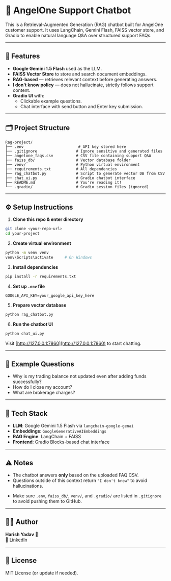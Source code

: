 # 📘 AngelOne Support Chatbot

This is a Retrieval-Augmented Generation (RAG) chatbot built for AngelOne customer support. It uses LangChain, Gemini Flash, FAISS vector store, and Gradio to enable natural language Q&A over structured support FAQs.

---

## 🚀 Features

- **Google Gemini 1.5 Flash** used as the LLM.
- **FAISS Vector Store** to store and search document embeddings.
- **RAG-based** — retrieves relevant context before generating answers.
- **I don't know policy** — does not hallucinate, strictly follows support content.
- **Gradio UI** with:
  - Clickable example questions.
  - Chat interface with send button and Enter key submission.

---

## 🗂️ Project Structure

```
Rag-project/
├── .env                        # API key stored here
├── .gitignore                 # Ignore sensitive and generated files
├── angelone_faqs.csv          # CSV file containing support Q&A
├── faiss_db/                  # Vector database folder
├── venv/                      # Python virtual environment
├── requirements.txt           # All dependencies
├── rag_chatbot.py             # Script to generate vector DB from CSV
├── chat_ui.py                 # Gradio chatbot interface
├── README.md                  # You're reading it!
└── .gradio/                   # Gradio session files (ignored)
```

---

## ⚙️ Setup Instructions

1. **Clone this repo & enter directory**
```bash
git clone <your-repo-url>
cd your-project
```

2. **Create virtual environment**
```bash
python -m venv venv
venv\Scripts\activate     # On Windows
```

3. **Install dependencies**
```bash
pip install -r requirements.txt
```

4. **Set up `.env` file**
```env
GOOGLE_API_KEY=your_google_api_key_here
```

5. **Prepare vector database**
```bash
python rag_chatbot.py
```

6. **Run the chatbot UI**
```bash
python chat_ui.py
```

Visit [http://127.0.0.1:7860](http://127.0.0.1:7860) to start chatting.

---

## 📄 Example Questions

- Why is my trading balance not updated even after adding funds successfully?
- How do I close my account?
- What are brokerage charges?

---

## 🧠 Tech Stack

- **LLM**: Google Gemini 1.5 Flash via `langchain-google-genai`
- **Embeddings**: `GoogleGenerativeAIEmbeddings`
- **RAG Engine**: LangChain + FAISS
- **Frontend**: Gradio Blocks-based chat interface

---

## ⚠️ Notes

- The chatbot answers **only** based on the uploaded FAQ CSV.
- Questions outside of this context return `"I don't know"` to avoid hallucinations.
* Make sure `.env`, `faiss_db/`, `venv/`, and `.gradio/` are listed in `.gitignore` to avoid pushing them to GitHub.

---

## 👨‍💻 **Author**  

**Harish Yadav** 🚀  
🔗 [LinkedIn](https://www.linkedin.com/in/v-harish-yadav-b2bb52241)  

---

## 📄 License

MIT License (or update if needed).

